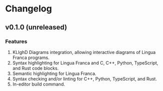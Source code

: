 # Changelog

## v0.1.0 (unreleased)

### Features
1. KLIghD Diagrams integration, allowing interactive diagrams of Lingua Franca programs.
1. Syntax highlighting for Lingua Franca and C, C++, Python, TypeScript, and Rust code blocks.
1. Semantic highlighting for Lingua Franca.
1. Syntax checking and/or linting for C++, Python, TypeScript, and Rust.
1. In-editor build command.
